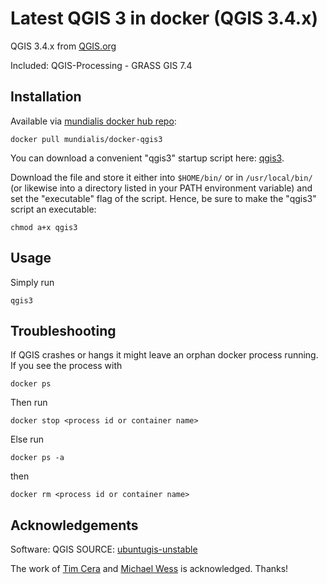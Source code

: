 # Latest QGIS 3 in docker (QGIS 3.4.x)

QGIS 3.4.x from [QGIS.org](http://qgis.org)

Included: QGIS-Processing - GRASS GIS 7.4

## Installation

Available via [mundialis docker hub repo](https://hub.docker.com/r/mundialis/docker-qgis3/):
```
docker pull mundialis/docker-qgis3
```


You can download a convenient "qgis3" startup script here: [qgis3](https://raw.githubusercontent.com/mundialis/qgis-desktop-ubuntu/master/qgis3).

Download the file and store it either into `$HOME/bin/` or in `/usr/local/bin/` (or likewise into a directory listed in your PATH environment variable) and set the "executable" flag of the script.
Hence, be sure to make the "qgis3" script an executable:
```
chmod a+x qgis3
```

## Usage

Simply run

`qgis3`

## Troubleshooting

If QGIS crashes or hangs it might leave an orphan docker process running.
If you see the process with
```
docker ps
```
Then run 
```
docker stop <process id or container name>
```
Else run 
```
docker ps -a
```
then
```
docker rm <process id or container name>
```


## Acknowledgements

Software: QGIS SOURCE: [ubuntugis-unstable](https://launchpad.net/~ubuntugis)

The work of [Tim Cera](https://github.com/timcera/qgis-desktop-ubuntu) and [Michael Wess](https://github.com/wessm/Dockerfiles/tree/master/qgis3) is acknowledged. Thanks!
